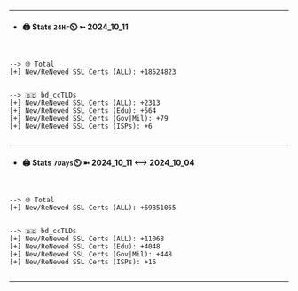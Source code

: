 

---
- #### 🖨️ **Stats** `24Hr`⏲️ ➼ 2024_10_11
```console


--> 🌐 Total
[+] New/ReNewed SSL Certs (ALL): +18524823


--> 🇧🇩 bd_ccTLDs
[+] New/ReNewed SSL Certs (ALL): +2313
[+] New/ReNewed SSL Certs (Edu): +564
[+] New/ReNewed SSL Certs (Gov|Mil): +79
[+] New/ReNewed SSL Certs (ISPs): +6


```

---
- #### 🖨️ **Stats** `7Days`⏲️ ➼ 2024_10_11 <--> 2024_10_04
```console


--> 🌐 Total
[+] New/ReNewed SSL Certs (ALL): +69851065


--> 🇧🇩 bd_ccTLDs
[+] New/ReNewed SSL Certs (ALL): +11068
[+] New/ReNewed SSL Certs (Edu): +4048
[+] New/ReNewed SSL Certs (Gov|Mil): +448
[+] New/ReNewed SSL Certs (ISPs): +16


```

---


